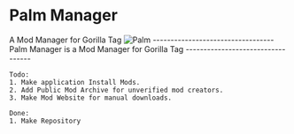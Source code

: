 # Palm Manager
A Mod Manager for Gorilla Tag
![Palm](https://user-images.githubusercontent.com/86175493/167302786-0538a128-59d0-48a3-9963-14c6a5e309c6.png)
---------------------------------- Palm Manager is a Mod Manager for Gorilla Tag ----------------------------------
```
Todo: 
1. Make application Install Mods.
2. Add Public Mod Archive for unverified mod creators.
3. Make Mod Website for manual downloads.
```

```
Done:
1. Make Repository
```
